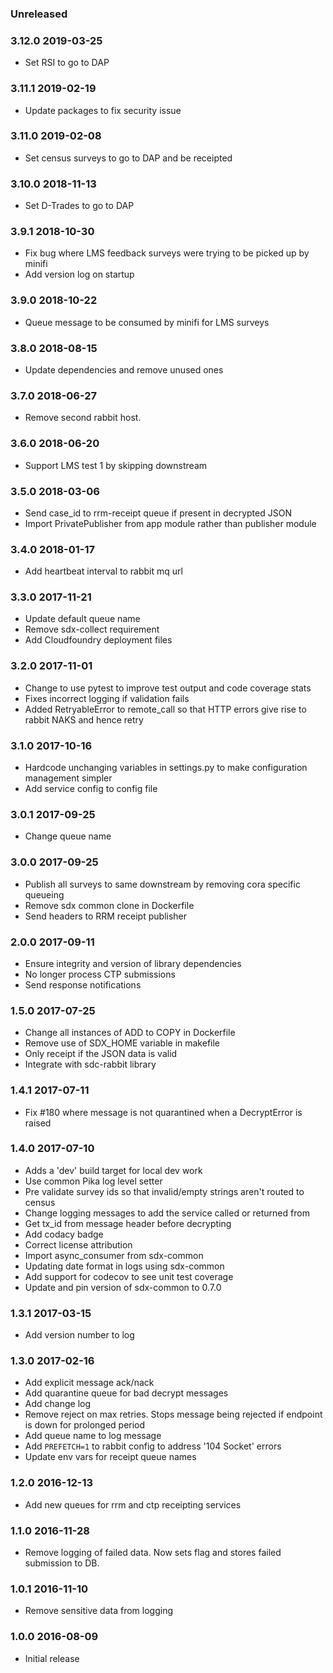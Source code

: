 ### Unreleased

### 3.12.0 2019-03-25
  - Set RSI to go to DAP

### 3.11.1 2019-02-19
  - Update packages to fix security issue

### 3.11.0 2019-02-08
  - Set census surveys to go to DAP and be receipted

### 3.10.0 2018-11-13
  - Set D-Trades to go to DAP

### 3.9.1 2018-10-30
  - Fix bug where LMS feedback surveys were trying to be picked up by minifi
  - Add version log on startup

### 3.9.0 2018-10-22
  - Queue message to be consumed by minifi for LMS surveys

### 3.8.0 2018-08-15
  - Update dependencies and remove unused ones
  
### 3.7.0 2018-06-27
  - Remove second rabbit host.

### 3.6.0 2018-06-20
  - Support LMS test 1 by skipping downstream

### 3.5.0 2018-03-06
  - Send case_id to rrm-receipt queue if present in decrypted JSON
  - Import PrivatePublisher from app module rather than publisher module

### 3.4.0 2018-01-17
  - Add heartbeat interval to rabbit mq url

### 3.3.0 2017-11-21
  - Update default queue name
  - Remove sdx-collect requirement
  - Add Cloudfoundry deployment files

### 3.2.0 2017-11-01
  - Change to use pytest to improve test output and code coverage stats
  - Fixes incorrect logging if validation fails
  - Added RetryableError to remote_call so that HTTP errors give rise to rabbit NAKS and hence retry

### 3.1.0 2017-10-16
  - Hardcode unchanging variables in settings.py to make configuration management simpler
  - Add service config to config file

### 3.0.1 2017-09-25
  - Change queue name

### 3.0.0 2017-09-25
  - Publish all surveys to same downstream by removing cora specific queueing
  - Remove sdx common clone in Dockerfile
  - Send headers to RRM receipt publisher

### 2.0.0 2017-09-11
  - Ensure integrity and version of library dependencies
  - No longer process CTP submissions
  - Send response notifications

### 1.5.0 2017-07-25
  - Change all instances of ADD to COPY in Dockerfile
  - Remove use of SDX_HOME variable in makefile
  - Only receipt if the JSON data is valid
  - Integrate with sdc-rabbit library

### 1.4.1 2017-07-11
  - Fix #180 where message is not quarantined when a DecryptError is raised

### 1.4.0 2017-07-10
  - Adds a 'dev' build target for local dev work
  - Use common Pika log level setter
  - Pre validate survey ids so that invalid/empty strings aren't routed to census
  - Change logging messages to add the service called or returned from
  - Get tx_id from message header before decrypting
  - Add codacy badge
  - Correct license attribution
  - Import async_consumer from sdx-common
  - Updating date format in logs using sdx-common
  - Add support for codecov to see unit test coverage
  - Update and pin version of sdx-common to 0.7.0

### 1.3.1 2017-03-15
  - Add version number to log

### 1.3.0 2017-02-16
  - Add explicit message ack/nack
  - Add quarantine queue for bad decrypt messages
  - Add change log
  - Remove reject on max retries. Stops message being rejected if endpoint is down for prolonged period
  - Add queue name to log message
  - Add `PREFETCH=1` to rabbit config to address '104 Socket' errors
  - Update env vars for receipt queue names

### 1.2.0 2016-12-13
  - Add new queues for rrm and ctp receipting services

### 1.1.0 2016-11-28
  - Remove logging of failed data. Now sets flag and stores failed submission to DB.

### 1.0.1 2016-11-10
  - Remove sensitive data from logging

### 1.0.0 2016-08-09
  - Initial release
